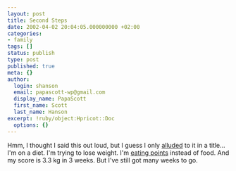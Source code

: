 ```yaml
---
layout: post
title: Second Steps
date: 2002-04-02 20:04:05.000000000 +02:00
categories:
- family
tags: []
status: publish
type: post
published: true
meta: {}
author:
  login: shanson
  email: papascott-wp@gmail.com
  display_name: PapaScott
  first_name: Scott
  last_name: Hanson
excerpt: !ruby/object:Hpricot::Doc
  options: {}
---
```

<p>Hmm, I thought I said this out loud, but I guess I only <a href="/2002/03/13">alluded</a> to it in a title...  I'm on a diet. I'm trying to lose weight. I'm <a href="http://www.weightwatchers.com">eating points</a> instead of food. And my score is 3.3 kg in 3 weeks. But I've still got many weeks to go.</p>
